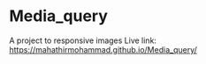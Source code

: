 # Media_query
A project to responsive images
Live link:  https://mahathirmohammad.github.io/Media_query/
